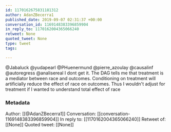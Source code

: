 ```yaml
---
id: 1170162675831181312
author: AdanZBecerra1
published_date: 2019-09-07 02:31:37 +00:00
conversation_id: 1169148383396859904
in_reply_to: 1170162004365066240
retweet: None
quoted_tweet: None
type: tweet
tags:

---
```


@Jabaluck @yudapearl @PHuenermund @pierre_azoulay @causalinf @autoregress @analisereal I dont get it. The DAG tells me that treatment is a mediator between race and outcomes. Conditioning on treatment will artificially reduce the effect of race on outcomes. Thus I wouldn't adjust for treatment if I wanted to understand total effect of race

### Metadata

Author: [[@AdanZBecerra1]]
Conversation: [[conversation-1169148383396859904]]
In reply to: [[1170162004365066240]]
Retweet of: [[None]]
Quoted tweet: [[None]]
